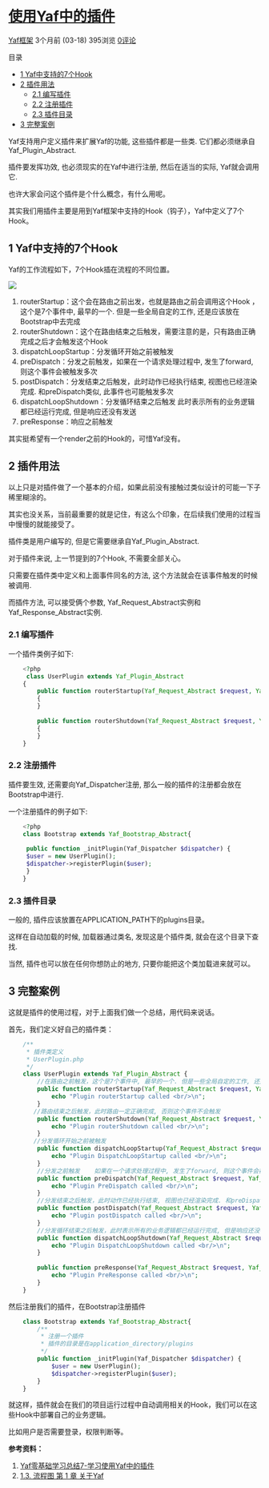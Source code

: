 # [使用Yaf中的插件][0]

 [Yaf框架][1] 3个月前 (03-18) 395浏览  [0评论][2]

目录

* [1 Yaf中支持的7个Hook][3]
* [2 插件用法][4]
  * [2.1 编写插件][5]
  * [2.2 注册插件][6]
  * [2.3 插件目录][7]
* [3 完整案例][8]

Yaf支持用户定义插件来扩展Yaf的功能, 这些插件都是一些类. 它们都必须继承自Yaf_Plugin_Abstract.

插件要发挥功效, 也必须现实的在Yaf中进行注册, 然后在适当的实际, Yaf就会调用它.

也许大家会问这个插件是个什么概念，有什么用呢。

其实我们用插件主要是用到Yaf框架中支持的Hook（钩子），Yaf中定义了7个Hook。

## 1 Yaf中支持的7个Hook 

Yaf的工作流程如下，7个Hook插在流程的不同位置。

![][9]

1. routerStartup：这个会在路由之前出发，也就是路由之前会调用这个Hook ，这个是7个事件中, 最早的一个. 但是一些全局自定的工作, 还是应该放在Bootstrap中去完成
1. routerShutdown：这个在路由结束之后触发，需要注意的是，只有路由正确完成之后才会触发这个Hook
1. dispatchLoopStartup：分发循环开始之前被触发
1. preDispatch：分发之前触发，如果在一个请求处理过程中, 发生了forward, 则这个事件会被触发多次
1. postDispatch：分发结束之后触发，此时动作已经执行结束, 视图也已经渲染完成. 和preDispatch类似, 此事件也可能触发多次
1. dispatchLoopShutdown：分发循环结束之后触发 此时表示所有的业务逻辑都已经运行完成, 但是响应还没有发送
1. preResponse：响应之前触发

其实挺希望有一个render之前的Hook的，可惜Yaf没有。

## 2 插件用法 

以上只是对插件做了一个基本的介绍，如果此前没有接触过类似设计的可能一下子稀里糊涂的。

其实也没关系，当前最重要的就是记住，有这么个印象，在后续我们使用的过程当中慢慢的就能接受了。

插件类是用户编写的, 但是它需要继承自Yaf_Plugin_Abstract.

对于插件来说, 上一节提到的7个Hook, 不需要全部关心。

只需要在插件类中定义和上面事件同名的方法, 这个方法就会在该事件触发的时候被调用.

而插件方法, 可以接受俩个参数, Yaf_Request_Abstract实例和Yaf_Response_Abstract实例.

### 2.1 编写插件 

一个插件类例子如下:
```php
    <?php
     class UserPlugin extends Yaf_Plugin_Abstract
    {
        public function routerStartup(Yaf_Request_Abstract $request, Yaf_Response_Abstract $response)
        {
        }
    
        public function routerShutdown(Yaf_Request_Abstract $request, Yaf_Response_Abstract $response)
        {
        }
    }
```
### 2.2 注册插件 

插件要生效, 还需要向Yaf_Dispatcher注册, 那么一般的插件的注册都会放在Bootstrap中进行.

一个注册插件的例子如下:
```php
    <?php
    class Bootstrap extends Yaf_Bootstrap_Abstract{
    
     public function _initPlugin(Yaf_Dispatcher $dispatcher) {
     $user = new UserPlugin();
     $dispatcher->registerPlugin($user);
     }
    }
```
### 2.3 插件目录 

一般的, 插件应该放置在APPLICATION_PATH下的plugins目录。

这样在自动加载的时候, 加载器通过类名, 发现这是个插件类, 就会在这个目录下查找.

当然, 插件也可以放在任何你想防止的地方, 只要你能把这个类加载进来就可以。

## 3 完整案例 

这就是插件的使用过程，对于上面我们做一个总结，用代码来说话。

首先，我们定义好自己的插件类：
```php
    /**
     * 插件类定义
     * UserPlugin.php
     */
    class UserPlugin extends Yaf_Plugin_Abstract {
        //在路由之前触发，这个是7个事件中, 最早的一个. 但是一些全局自定的工作, 还是应该放在Bootstrap中去完成 
        public function routerStartup(Yaf_Request_Abstract $request, Yaf_Response_Abstract $response) {
            echo "Plugin routerStartup called <br/>\n";
        }
       //路由结束之后触发，此时路由一定正确完成, 否则这个事件不会触发 
        public function routerShutdown(Yaf_Request_Abstract $request, Yaf_Response_Abstract $response) {
            echo "Plugin routerShutdown called <br/>\n";
        }
       //分发循环开始之前被触发 
        public function dispatchLoopStartup(Yaf_Request_Abstract $request, Yaf_Response_Abstract $response) {
            echo "Plugin DispatchLoopStartup called <br/>\n";
        }
        //分发之前触发    如果在一个请求处理过程中, 发生了forward, 则这个事件会被触发多次 
        public function preDispatch(Yaf_Request_Abstract $request, Yaf_Response_Abstract $response) {
            echo "Plugin PreDispatch called <br/>\n";
        }
        //分发结束之后触发，此时动作已经执行结束, 视图也已经渲染完成. 和preDispatch类似, 此事件也可能触发多次 
        public function postDispatch(Yaf_Request_Abstract $request, Yaf_Response_Abstract $response) {
            echo "Plugin postDispatch called <br/>\n";
        }
        //分发循环结束之后触发，此时表示所有的业务逻辑都已经运行完成, 但是响应还没有发送 
        public function dispatchLoopShutdown(Yaf_Request_Abstract $request, Yaf_Response_Abstract $response) {
            echo "Plugin DispatchLoopShutdown called <br/>\n";
        }
    
        public function preResponse(Yaf_Request_Abstract $request, Yaf_Response_Abstract $response) {
            echo "Plugin PreResponse called <br/>\n";
        }
    }
```
然后注册我们的插件，在Bootstrap注册插件
```php
    class Bootstrap extends Yaf_Bootstrap_Abstract{
        /**
         * 注册一个插件
         * 插件的目录是在application_directory/plugins
         */
        public function _initPlugin(Yaf_Dispatcher $dispatcher) {
            $user = new UserPlugin();
            $dispatcher->registerPlugin($user);
        }
    }
```
就这样，插件就会在我们的项目运行过程中自动调用相关的Hook，我们可以在这些Hook中部署自己的业务逻辑。

比如用户是否需要登录，权限判断等。

**参考资料：**

1. [Yaf零基础学习总结7-学习使用Yaf中的插件][10]
1. [1.3. 流程图 第 1 章 关于Yaf][11]

[0]: http://www.awaimai.com/2070.html
[1]: http://www.awaimai.com/category/php/yaf
[2]: http://www.awaimai.com/2070.html#respond
[3]: #1_Yaf7Hook
[4]: #2
[5]: #21
[6]: #22
[7]: #23
[8]: #3
[9]: ../img/yaf_sequence.png
[10]: http://www.lai18.com/content/407154.html
[11]: http://www.laruence.com/manual/yaf.sequence.html